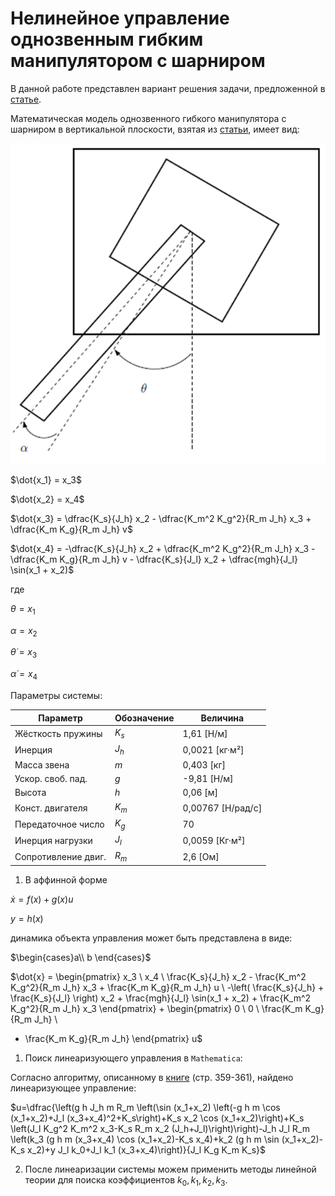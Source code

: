 # Нелинейное управление однозвенным гибким манипулятором с шарниром

В данной работе представлен вариант решения задачи, предложенной в [статье](https://github.com/LeoKhariton/nonlinear-control-of-flexible-joint-robotic-arm/blob/main/Modeling%20and%20Nonlinear%20Control%20of%20a%20Single-link%20Flexible%20Joint.pdf).

Математическая модель однозвенного гибкого манипулятора с шарниром в вертикальной плоскости, взятая из [статьи](https://github.com/LeoKhariton/nonlinear-control-of-flexible-joint-robotic-arm/blob/main/Modeling%20and%20Nonlinear%20Control%20of%20a%20Single-link%20Flexible%20Joint.pdf), имеет вид:

![alt text](image.png)

$\dot{x_1} = x_3$

$\dot{x_2} = x_4$

$\dot{x_3} = \dfrac{K_s}{J_h} x_2 - \dfrac{K_m^2 K_g^2}{R_m J_h} x_3 + \dfrac{K_m K_g}{R_m J_h} v$

$\dot{x_4} = -\dfrac{K_s}{J_h} x_2 + \dfrac{K_m^2 K_g^2}{R_m J_h} x_3 - \dfrac{K_m K_g}{R_m J_h} v - \dfrac{K_s}{J_l} x_2 + \dfrac{mgh}{J_l} \sin(x_1 + x_2)$

где

$\theta=x_1$

$\alpha=x_2$

$\dot\theta=x_3$

$\dot\alpha=x_4$

Параметры системы:

| Параметр | Обозначение | Величина |
|---|---|---|
| Жёсткость пружины | $K_s$ | 1,61 [Н/м] |
| Инерция | $J_h$ | 0,0021 [кг·м²] |
| Масса звена | $m$ | 0,403 [кг] |
| Ускор. своб. пад. | $g$ | -9,81 [Н/м] |
| Высота | $h$ | 0,06 [м] |
| Конст. двигателя | $K_m$ | 0,00767 [Н/рад/с] |
| Передаточное число | $K_g$ | 70 |
| Инерция нагрузки | $J_l$ | 0,0059 [Кг·м²] |
| Сопротивление двиг. | $R_m$ | 2,6 [Ом] |

1. В аффинной форме

$\dot x=f(x)+g(x)u$

$y=h(x)$

динамика объекта управления может быть представлена в виде:

$\begin{cases}a\\ b \end{cases}$

$\dot{x} = 
\begin{pmatrix}
x_3 \\
x_4 \\
\frac{K_s}{J_h} x_2 - \frac{K_m^2 K_g^2}{R_m J_h} x_3 + \frac{K_m K_g}{R_m J_h} u \\
-\left( \frac{K_s}{J_h} + \frac{K_s}{J_l} \right) x_2 + \frac{mgh}{J_l} \sin(x_1 + x_2) + \frac{K_m^2 K_g^2}{R_m J_h} x_3
\end{pmatrix}
+ 
\begin{pmatrix}
0 \\
0 \\
\frac{K_m K_g}{R_m J_h} \\
- \frac{K_m K_g}{R_m J_h}
\end{pmatrix}
u$

1. Поиск линеаризующего управления в `Mathematica`:

Согласно алгоритму, описанному в [книге](https://github.com/LeoKhariton/nonlinear-control-of-flexible-joint-robotic-arm/blob/main/Б.Т.%20Поляк%20М.В.%20Хлебников%20Л.Б.%20Рапопорт.%20Математическая%20теория%20автоматического%20управления.pdf) (стр. 359-361), найдено линеаризующее управление:

$u=\dfrac{\left(g h J_h m R_m \left(\sin (x_1+x_2) \left(-g h m \cos (x_1+x_2)+J_l (x_3+x_4)^2+K_s\right)+K_s x_2 \cos (x_1+x_2)\right)+K_s \left(J_l K_g^2 K_m^2 x_3-K_s R_m x_2 (J_h+J_l)\right)\right)-J_h J_l R_m \left(k_3 (g h m (x_3+x_4) \cos (x_1+x_2)-K_s x_4)+k_2 (g h m \sin (x_1+x_2)-K_s x_2)+y J_l k_0+J_l k_1 (x_3+x_4)\right)}{J_l K_g K_m K_s}$

2. После линеаризации системы можем применить методы линейной теории для поиска коэффициентов $k_0,k_1,k_2,k_3$.